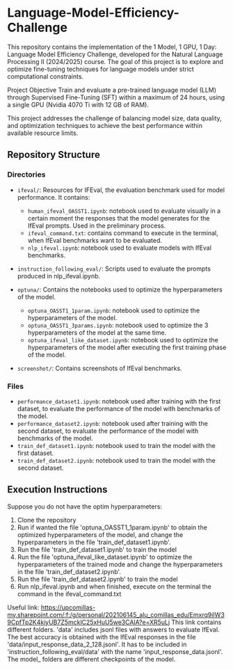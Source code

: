 # Language-Model-Efficiency-Challenge
This repository contains the implementation of the 1 Model, 1 GPU, 1 Day: Language Model Efficiency Challenge, developed for the Natural Language Processing II (2024/2025) course. The goal of this project is to explore and optimize fine-tuning techniques for language models under strict computational constraints.

Project Objective
Train and evaluate a pre-trained language model (LLM) through Supervised Fine-Tuning (SFT) within a maximum of 24 hours, using a single GPU (Nvidia 4070 Ti with 12 GB of RAM).

This project addresses the challenge of balancing model size, data quality, and optimization techniques to achieve the best performance within available resource limits.

## Repository Structure

### **Directories**
- `ifeval/`: Resources for IFEval, the evaluation benchmark used for model performance. It contains:
    - `human_ifeval_OASST1.ipynb`: notebook used to evaluate visually in a certain moment the responses that the model generates for the IfEval prompts. Used in the preliminary process.
    - `ifeval_command.txt`: contains command to execute in the terminal, when IfEval benchmarks want to be evaluated.
    - `nlp_ifeval.ipynb`: notebook used to evaluate models with IfEval benchmarks.

- `instruction_following_eval/`: Scripts used to evaluate the prompts produced in nlp_ifeval.ipynb.
- `optuna/`: Contains the notebooks used to optimize the hyperparameters of the model.
    - `optuna_OASST1_1param.ipynb`: notebook used to optimize the hyperparameters of the model.
    - `optuna_OASST1_3params.ipynb`: notebook used to optimize the 3 hyperparameters of the model at the same time.
    - `optuna_ifeval_like_dataset.ipynb`: notebook used to optimize the hyperparameters of the model after executing the first training phase of the model.
- `screenshot/`: Contains screenshots of IfEval benchmarks.
### **Files**
- `performance_dataset1.ipynb`: notebook used after training with the first dataset, to evaluate the performance of the model with benchmarks of the model.
- `performance_dataset2.ipynb`: notebook used after training with the second dataset, to evaluate the performance of the model with benchmarks of the model.
- `train_def_dataset1.ipynb`: notebook used to train the model with the first dataset.
- `train_def_dataset2.ipynb`: notebook used to train the model with the second dataset.


## Execution Instructions
Suppose you do not have the optim hyperparameters:
1. Clone the repository
2. Run if wanted the file 'optuna_OASST1_1param.ipynb' to obtain the optimized hyperparameters of the model, and change the hyperparameters in the file 'train_def_dataset1.ipynb'.
3. Run the file 'train_def_dataset1.ipynb' to train the model
4. Run the file 'optuna_ifeval_like_dataset.ipynb' to optimize the hyperparameters of the trained mode and change the hyperparameters in the file 'train_def_dataset2.ipynb'.
5. Run the file 'train_def_dataset2.ipynb' to train the model
6. Run nlp_ifeval.ipynb and when finished, execute on the terminal the command in the ifeval_command.txt

Useful link:
https://upcomillas-my.sharepoint.com/:f:/g/personal/202106145_alu_comillas_edu/Emxrq9iIW39CpfTp2K4kjyUB7Z5mcklC25xHuU5we3CAlA?e=XR5uLj
This link contains different folders. 'data' includes jsonl files with answers to evaluate IfEval. The best accuracy is obtained with the IfEval responses in the file 'data/input_response_data_2_128.jsonl'. It has to be included in 'instruction_following_eval/data' with the name 'input_response_data.jsonl'.
The model_ folders are different checkpoints of the model.